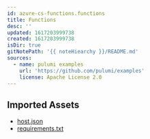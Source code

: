 ```yaml
---
id: azure-cs-functions.functions
title: Functions
desc: ''
updated: 1617203999738
created: 1617203999738
isDir: true
gitNotePath: '{{ noteHiearchy }}/README.md'
sources:
  - name: pulumi examples
    url: 'https://github.com/pulumi/examples'
    license: Apache License 2.0
---
```

## Imported Assets

- [host.json](/assets/host.json)
- [requirements.txt](/assets/requirements.txt)

